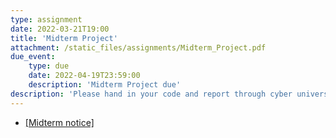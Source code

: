 ```yaml
---
type: assignment
date: 2022-03-21T19:00
title: 'Midterm Project'
attachment: /static_files/assignments/Midterm_Project.pdf
due_event: 
    type: due
    date: 2022-04-19T23:59:00
    description: 'Midterm Project due'
description: 'Please hand in your code and report through cyber university.'
---
```

- [[Midterm notice]](/nsysu-math604/static_files/assignments/Midterm_notice.pdf)
